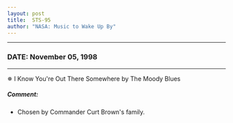 ```yaml
---
layout: post
title:  STS-95
author: "NASA: Music to Wake Up By"
---
```


----
### DATE: November 05, 1998
----
✵ I Know You're Out There Somewhere by The Moody Blues

##### Comment:
* Chosen by Commander Curt Brown's family.

